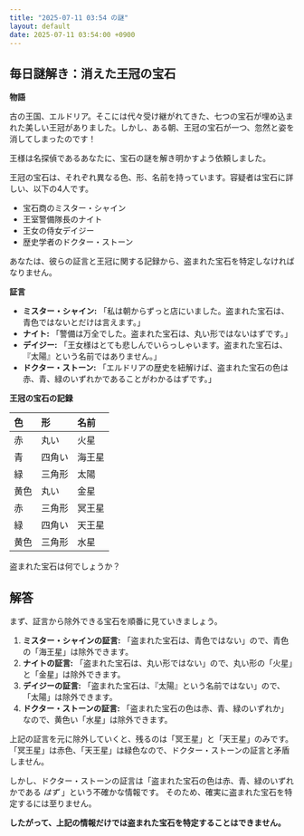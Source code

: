 ```yaml
---
title: "2025-07-11 03:54 の謎"
layout: default
date: 2025-07-11 03:54:00 +0900
---
```

## 毎日謎解き：消えた王冠の宝石

**物語**

古の王国、エルドリア。そこには代々受け継がれてきた、七つの宝石が埋め込まれた美しい王冠がありました。しかし、ある朝、王冠の宝石が一つ、忽然と姿を消してしまったのです！

王様は名探偵であるあなたに、宝石の謎を解き明かすよう依頼しました。

王冠の宝石は、それぞれ異なる色、形、名前を持っています。容疑者は宝石に詳しい、以下の4人です。

*   宝石商のミスター・シャイン
*   王室警備隊長のナイト
*   王女の侍女デイジー
*   歴史学者のドクター・ストーン

あなたは、彼らの証言と王冠に関する記録から、盗まれた宝石を特定しなければなりません。

**証言**

*   **ミスター・シャイン:** 「私は朝からずっと店にいました。盗まれた宝石は、青色ではないとだけは言えます。」
*   **ナイト:** 「警備は万全でした。盗まれた宝石は、丸い形ではないはずです。」
*   **デイジー:** 「王女様はとても悲しんでいらっしゃいます。盗まれた宝石は、『太陽』という名前ではありません。」
*   **ドクター・ストーン:** 「エルドリアの歴史を紐解けば、盗まれた宝石の色は赤、青、緑のいずれかであることがわかるはずです。」

**王冠の宝石の記録**

| 色    | 形      | 名前        |
| :------ | :-------- | :---------- |
| 赤    | 丸い    | 火星        |
| 青    | 四角い  | 海王星      |
| 緑    | 三角形  | 太陽        |
| 黄色  | 丸い    | 金星        |
| 赤    | 三角形  | 冥王星      |
| 緑    | 四角い  | 天王星      |
| 黄色  | 三角形  | 水星        |

盗まれた宝石は何でしょうか？

## 解答

まず、証言から除外できる宝石を順番に見ていきましょう。

1.  **ミスター・シャインの証言:** 「盗まれた宝石は、青色ではない」ので、青色の「海王星」は除外できます。
2.  **ナイトの証言:** 「盗まれた宝石は、丸い形ではない」ので、丸い形の「火星」と「金星」は除外できます。
3.  **デイジーの証言:** 「盗まれた宝石は、『太陽』という名前ではない」ので、「太陽」は除外できます。
4.  **ドクター・ストーンの証言:** 「盗まれた宝石の色は赤、青、緑のいずれか」なので、黄色い「水星」は除外できます。

上記の証言を元に除外していくと、残るのは「冥王星」と「天王星」のみです。
「冥王星」は赤色、「天王星」は緑色なので、ドクター・ストーンの証言と矛盾しません。

しかし、ドクター・ストーンの証言は「盗まれた宝石の色は赤、青、緑のいずれかである *はず* 」という不確かな情報です。
そのため、確実に盗まれた宝石を特定するには至りません。

**したがって、上記の情報だけでは盗まれた宝石を特定することはできません。**
